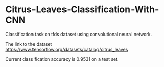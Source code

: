 # Citrus-Leaves-Classification-With-CNN

Classification task on tfds dataset using convolutional neural network.

The link to the dataset https://www.tensorflow.org/datasets/catalog/citrus_leaves

 Current classification accuracy is 0.9531 on a test set.
